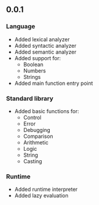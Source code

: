 ## 0.0.1

### Language

* Added lexical analyzer
* Added syntactic analyzer
* Added semantic analyzer
* Added support for:
    - Boolean
    - Numbers
    - Strings
* Added main function entry point

### Standard library

* Added basic functions for:
    - Control
    - Error
    - Debugging
    - Comparison
    - Arithmetic
    - Logic
    - String
    - Casting

### Runtime

* Added runtime interpreter
* Added lazy evaluation